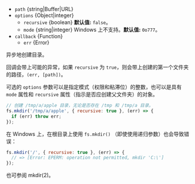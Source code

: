 <!-- YAML
added: v0.1.8
changes:
  - version: v13.11.0
    pr-url: https://github.com/nodejs/node/pull/31530
    description: In `recursive` mode, the callback now receives the first
                 created path as an argument.
  - version: v10.12.0
    pr-url: https://github.com/nodejs/node/pull/21875
    description: The second argument can now be an `options` object with
                 `recursive` and `mode` properties.
  - version: v10.0.0
    pr-url: https://github.com/nodejs/node/pull/12562
    description: The `callback` parameter is no longer optional. Not passing
                 it will throw a `TypeError` at runtime.
  - version: v7.6.0
    pr-url: https://github.com/nodejs/node/pull/10739
    description: The `path` parameter can be a WHATWG `URL` object using `file:`
                 protocol. Support is currently still *experimental*.
  - version: v7.0.0
    pr-url: https://github.com/nodejs/node/pull/7897
    description: The `callback` parameter is no longer optional. Not passing
                 it will emit a deprecation warning with id DEP0013.
-->

* `path` {string|Buffer|URL}
* `options` {Object|integer}
  * `recursive` {boolean} **默认值:** `false`。
  * `mode` {string|integer} Windows 上不支持。**默认值:** `0o777`。
* `callback` {Function}
  * `err` {Error}

异步地创建目录。

回调会带上可能的异常，如果 `recursive` 为 `true`，则会带上创建的第一个文件夹的路径，`(err, [path])`。

可选的 `options` 参数可以是指定模式（权限和粘滞位）的整数，也可以是具有 `mode` 属性和 `recursive` 属性（指示是否应创建父文件夹）的对象。

```js
// 创建 /tmp/a/apple 目录，无论是否存在 /tmp 和 /tmp/a 目录。
fs.mkdir('/tmp/a/apple', { recursive: true }, (err) => {
  if (err) throw err;
});
```

在 Windows 上，在根目录上使用 `fs.mkdir()` （即使使用递归参数）也会导致错误：

```js
fs.mkdir('/', { recursive: true }, (err) => {
  // => [Error: EPERM: operation not permitted, mkdir 'C:\']
});
```

也可参阅 mkdir(2)。

